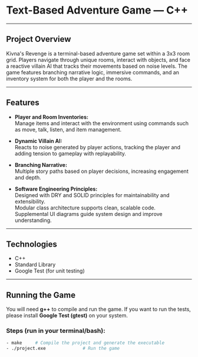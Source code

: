 # Text-Based Adventure Game — C++

---

## Project Overview

Kivna's Revenge is a terminal-based adventure game set within a 3x3 room grid. Players navigate through unique rooms, interact with objects, and face a reactive villain AI that tracks their movements based on noise levels. The game features branching narrative logic, immersive commands, and an inventory system for both the player and the rooms.

---

## Features

- **Player and Room Inventories:**  
  Manage items and interact with the environment using commands such as move, talk, listen, and item management.

- **Dynamic Villain AI:**  
  Reacts to noise generated by player actions, tracking the player and adding tension to gameplay with replayability.

- **Branching Narrative:**  
  Multiple story paths based on player decisions, increasing engagement and depth.

- **Software Engineering Principles:**  
  Designed with DRY and SOLID principles for maintainability and extensibility.  
  Modular class architecture supports clean, scalable code.  
  Supplemental UI diagrams guide system design and improve understanding.

---

## Technologies

- C++  
- Standard Library  
- Google Test (for unit testing)

---

## Running the Game

You will need **g++** to compile and run the game. If you want to run the tests, please install **Google Test (gtest)** on your system.

### Steps (run in your terminal/bash):

```bash
- make     # Compile the project and generate the executable
- ./project.exe              # Run the game
